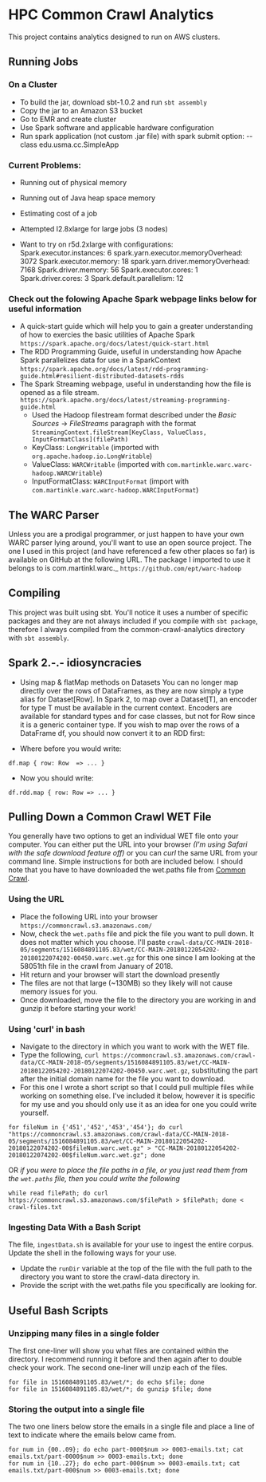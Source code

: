 # HPC Common Crawl Analytics

This project contains analytics designed to run on AWS clusters. 

## Running Jobs

### On a Cluster

* To build the jar, download sbt-1.0.2 and run `sbt assembly`
* Copy the jar to an Amazon S3 bucket
* Go to EMR and create cluster
* Use Spark software and applicable hardware configuration
* Run spark application (not custom .jar file) with spark submit option: --class edu.usma.cc.SimpleApp

### Current Problems:

* Running out of physical memory
* Running out of Java heap space memory
* Estimating cost of a job

* Attempted I2.8xlarge for large jobs (3 nodes)
* Want to try on r5d.2xlarge with configurations:
Spark.executor.instances: 6
spark.yarn.executor.memoryOverhead: 3072
Spark.executor.memory: 18
spark.yarn.driver.memoryOverhead: 7168
Spark.driver.memory: 56
Spark.executor.cores: 1
Spark.driver.cores: 3
Spark.default.parallelism: 12


### Check out the folowing Apache Spark webpage links below for useful information

* A quick-start guide which will help you to gain a greater understanding of how to exercies the basic utilities of Apache Spark
`https://spark.apache.org/docs/latest/quick-start.html`
* The RDD Programming Guide, useful in understanding how Apache Spark parallelizes data for use in a SparkContext
`https://spark.apache.org/docs/latest/rdd-programming-guide.html#resilient-distributed-datasets-rdds`
* The Spark Streaming webpage, useful in understanding how the file is opened as a file stream.
`https://spark.apache.org/docs/latest/streaming-programming-guide.html`
  * Used the Hadoop filestream format described under the _Basic Sources_ -> _FileStreams_ paragraph with the format `StreamingContext.fileStream[KeyClass, ValueClass, InputFormatClass](filePath)`
  * KeyClass: `LongWritable` (imported with `org.apache.hadoop.io.LongWritable`)
  * ValueClass: `WARCWritable` (imported with `com.martinkle.warc.warc-hadoop.WARCWritable`)
  * InputFormatClass: `WARCInputFormat` (import with `com.martinkle.warc.warc-hadoop.WARCInputFormat`)

## The WARC Parser

Unless you are a prodigal programmer, or just happen to have your own WARC parser lying around, you'll want to use an open source project.  The one I used in this project (and have referenced a few other places so far) is available on GitHub at the following URL.  The package I imported to use it belongs to is com.martinkl.warc.\_
`https://github.com/ept/warc-hadoop`

## Compiling

This project was built using sbt.  You'll notice it uses a number of specific packages and they are not always included if you compile with `sbt package`, therefore I always compiled from the common-crawl-analytics directory with `sbt assembly`.

## Spark 2.-.- idiosyncracies

* Using map & flatMap methods on Datasets
You can no longer map directly over the rows of DataFrames, as they are now simply a type alias for Dataset[Row]. In Spark 2, to map over a Dataset[T], an encoder for type T must be available in the current context. Encoders are available for standard types and for case classes, but not for Row since it is a generic container type. If you wish to map over the rows of a DataFrame df, you should now convert it to an RDD first:

* Where before you would write:

`df.map { row: Row  => ... }`

* Now you should write:

`df.rdd.map { row: Row => ... }`

## Pulling Down a Common Crawl WET File

You generally have two options to get an individual WET file onto your computer. You can either put the URL into your browser _(I'm using Safari with the safe download feature off)_ or you can _curl_ the same URL from your command line. Simple instructions for both are included below. I should note that you have to have downloaded the wet.paths file from [Common Crawl](https://www.commoncrawl.org/).

### Using the URL

* Place the following URL into your browser `https://commoncrawl.s3.amazonaws.com/`
* Now, check the `wet.paths` file and pick the file you want to pull down. It does not matter which you choose. I'll paste `crawl-data/CC-MAIN-2018-05/segments/1516084891105.83/wet/CC-MAIN-20180122054202-20180122074202-00450.warc.wet.gz` for this one since I am looking at the 58051th file in the crawl from January of 2018.
* Hit return and your browser will start the download presently
* The files are not that large (~130MB) so they likely will not cause memory issues for you.
* Once downloaded, move the file to the directory you are working in and gunzip it before starting your work!

### Using 'curl' in bash

* Navigate to the directory in which you want to work with the WET file.
* Type the following, `curl https://commoncrawl.s3.amazonaws.com/crawl-data/CC-MAIN-2018-05/segments/1516084891105.83/wet/CC-MAIN-20180122054202-20180122074202-00450.warc.wet.gz`, substituting the part after the initial domain name for the file you want to download.
* For this one I wrote a short script so that I could pull multiple files while working on something else. I've included it below, however it is specific for my use and you should only use it as an idea for one you could write yourself.

```
for fileNum in {'451','452','453','454'}; do curl "https://commoncrawl.s3.amazonaws.com/crawl-data/CC-MAIN-2018-05/segments/1516084891105.83/wet/CC-MAIN-20180122054202-20180122074202-00$fileNum.warc.wet.gz" > "CC-MAIN-20180122054202-20180122074202-00$fileNum.warc.wet.gz"; done
```

OR _if you were to place the file paths in a file, or you just read them from the `wet.paths` file, then you could write the following_

```
while read filePath; do curl https://commoncrawl.s3.amazonaws.com/$filePath > $filePath; done < crawl-files.txt
```

### Ingesting Data With a Bash Script

The file, `ingestData.sh` is available for your use to ingest the entire corpus.  Update the shell in the following ways for your use.

* Update the `runDir` variable at the top of the file with the full path to the directory you want to store the crawl-data directory in.
* Provide the script with the wet.paths file you specifically are looking for.

## Useful Bash Scripts

### Unzipping many files in a single folder

The first one-liner will show you what files are contained within the directory. I recommend running it before and then again after to double check your work. The second one-liner will unzip each of the files.
```
for file in 1516084891105.83/wet/*; do echo $file; done
for file in 1516084891105.83/wet/*; do gunzip $file; done
```

### Storing the output into a single file

The two one liners below store the emails in a single file and place a line of text to indicate where the emails below came from.
```
for num in {00..09}; do echo part-0000$num >> 0003-emails.txt; cat emails.txt/part-0000$num >> 0003-emails.txt; done
for num in {10..27}; do echo part-000$num >> 0003-emails.txt; cat emails.txt/part-000$num >> 0003-emails.txt; done
```

